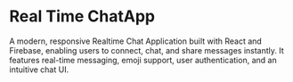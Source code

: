 
# Real Time ChatApp
A modern, responsive Realtime Chat Application built with React and Firebase, enabling users to connect, chat, and share messages instantly. It features real-time messaging, emoji support, user authentication, and an intuitive chat UI.
